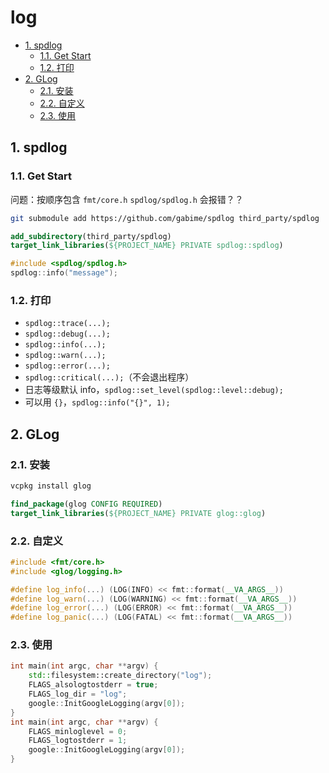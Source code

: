 # log

- [1. spdlog](#1-spdlog)
  - [1.1. Get Start](#11-get-start)
  - [1.2. 打印](#12-打印)
- [2. GLog](#2-glog)
  - [2.1. 安装](#21-安装)
  - [2.2. 自定义](#22-自定义)
  - [2.3. 使用](#23-使用)

## 1. spdlog

### 1.1. Get Start

问题：按顺序包含 `fmt/core.h` `spdlog/spdlog.h` 会报错？？

```sh
git submodule add https://github.com/gabime/spdlog third_party/spdlog
```

```cmake
add_subdirectory(third_party/spdlog)
target_link_libraries(${PROJECT_NAME} PRIVATE spdlog::spdlog)
```

```cpp
#include <spdlog/spdlog.h>
spdlog::info("message");
```

### 1.2. 打印

- `spdlog::trace(...);`
- `spdlog::debug(...);`
- `spdlog::info(...);`
- `spdlog::warn(...);`
- `spdlog::error(...);`
- `spdlog::critical(...);`（不会退出程序）
- 日志等级默认 info，`spdlog::set_level(spdlog::level::debug);`
- 可以用 `{}`，`spdlog::info("{}", 1);`

## 2. GLog

### 2.1. 安装

```sh
vcpkg install glog
```

```cmake
find_package(glog CONFIG REQUIRED)
target_link_libraries(${PROJECT_NAME} PRIVATE glog::glog)
```

### 2.2. 自定义

```cpp
#include <fmt/core.h>
#include <glog/logging.h>

#define log_info(...) (LOG(INFO) << fmt::format(__VA_ARGS__))
#define log_warn(...) (LOG(WARNING) << fmt::format(__VA_ARGS__))
#define log_error(...) (LOG(ERROR) << fmt::format(__VA_ARGS__))
#define log_panic(...) (LOG(FATAL) << fmt::format(__VA_ARGS__))
```

### 2.3. 使用

```cpp
int main(int argc, char **argv) {
    std::filesystem::create_directory("log");
    FLAGS_alsologtostderr = true;
    FLAGS_log_dir = "log";
    google::InitGoogleLogging(argv[0]);
}
int main(int argc, char **argv) {
    FLAGS_minloglevel = 0;
    FLAGS_logtostderr = 1;
    google::InitGoogleLogging(argv[0]);
}
```
